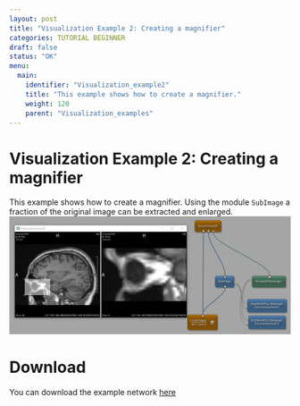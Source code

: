 ```yaml
---
layout: post
title: "Visualization Example 2: Creating a magnifier"
categories: TUTORIAL BEGINNER
draft: false
status: "OK"
menu: 
  main:
    identifier: "Visualization_example2"
    title: "This example shows how to create a magnifier."
    weight: 120
    parent: "Visualization_examples"
---
```


# Visualization Example 2: Creating a magnifier
This example shows how to create a magnifier. Using the module `SubImage` a fraction of the original image can be extracted and enlarged.
![Screenshot](./image.png)

# Download
You can download the example network [here](./VisualizationExample2.mlab)
